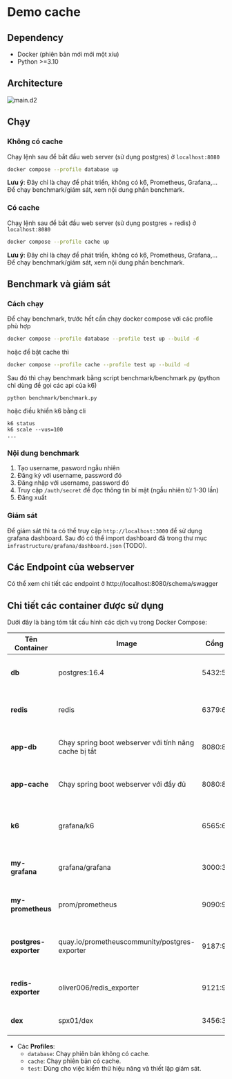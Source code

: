 # Demo cache

## Dependency

- Docker (phiên bản mới mới một xíu)
- Python >=3.10

## Architecture

![main.d2](https://github.com/user-attachments/assets/a8634292-ddb4-4439-92be-1d58c6d46211)

## Chạy

### Không có cache

Chạy lệnh sau để bắt đầu web server (sử dụng postgres) ở `localhost:8080`

```sh
docker compose --profile database up
```

**Lưu ý**: Đây chỉ là chạy để phát triển, không có k6, Prometheus, Grafana,... Để chạy benchmark/giám sát, xem nội dung
phần benchmark.

### Có cache

Chạy lệnh sau để bắt đầu web server (sử dụng postgres + redis) ở `localhost:8080`

```sh
docker compose --profile cache up
```

**Lưu ý**: Đây chỉ là chạy để phát triển, không có k6, Prometheus, Grafana,... Để chạy benchmark/giám sát, xem nội dung
phần benchmark.

## Benchmark và giám sát

### Cách chạy

Để chạy benchmark, trước hết cần chạy docker compose với các profile phù hợp

```sh
docker compose --profile database --profile test up --build -d
```

hoặc để bật cache thì

```sh
docker compose --profile cache --profile test up --build -d
```

Sau đó thì chạy benchmark bằng script benchmark/benchmark.py (python chỉ dùng để gọi các api của k6)

```shell
python benchmark/benchmark.py
```

hoặc điều khiển k6 bằng cli

```shell
k6 status
k6 scale --vus=100
...
```

### Nội dung benchmark

1. Tạo username, pasword ngẫu nhiên
2. Đăng ký với username, password đó
3. Đăng nhập với username, password đó
4. Truy cập `/auth/secret` để đọc thông tin bí mật (ngẫu nhiên từ 1-30 lần)
5. Đăng xuất

### Giám sát

Để giám sát thì ta có thể truy cập `http://localhost:3000` để sử dụng grafana dashboard. Sau đó có thể import dashboard
đã trong thư mục `infrastructure/grafana/dashboard.json` (TODO).

## Các Endpoint của webserver

Có thể xem chi tiết các endpoint ở http://localhost:8080/schema/swagger

## Chi tiết các container được sử dụng

Dưới đây là bảng tóm tắt cấu hình các dịch vụ trong Docker Compose:

| **Tên Container**     | **Image**                                             | **Cổng Mở** | **Profiles** | **Mô Tả**                                         |
|-----------------------|-------------------------------------------------------|-------------|--------------|---------------------------------------------------|
| **db**                | postgres:16.4                                         | 5432:5432   | -            | Container cho cơ sở dữ liệu PostgreSQL.           |
| **redis**             | redis                                                 | 6379:6379   | -            | Container cho Redis (lưu trữ key-value).          |
| **app-db**            | Chạy spring boot webserver với tính năng cache bị tắt | 8080:8080   | `database`   | Container ứng dụng sử dụng profile database.      |
| **app-cache**         | Chạy spring boot webserver với đầy đủ                 | 8080:8080   | `cache`      | Container ứng dụng sử dụng profile cache.         |
| **k6**                | grafana/k6                                            | 6565:6565   | `test`       | Công cụ kiểm thử tải K6, tích hợp với Prometheus. |
| **my-grafana**        | grafana/grafana                                       | 3000:3000   | `test`       | Dashboard giám sát bằng Grafana.                  |
| **my-prometheus**     | prom/prometheus                                       | 9090:9090   | `test`       | Prometheus thu thập và giám sát dữ liệu.          |
| **postgres-exporter** | quay.io/prometheuscommunity/postgres-exporter         | 9187:9187   | `test`       | Exporter cho dữ liệu PostgreSQL sang Prometheus.  |
| **redis-exporter**    | oliver006/redis_exporter                              | 9121:9121   | `test`       | Exporter cho dữ liệu Redis sang Prometheus.       |
| **dex**               | spx01/dex                                             | 3456:3456   | `test`       | Giám sát các container.                           |

- Các **Profiles**:
  - `database`: Chạy phiên bản không có cache.
  - `cache`: Chạy phiên bản có cache.
  - `test`: Dùng cho việc kiểm thử hiệu năng và thiết lập giám sát.

